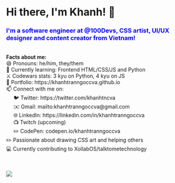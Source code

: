 <h1>Hi there, I'm Khanh! 👋</h1>


<h3 style="color: blue; border-bottom: none">I'm a software engineer at @100Devs, CSS artist, UI/UX designer and content creator from Vietnam!</h3>

<div>&nbsp;</div>

<div><b>Facts about me:</b></div>
<div>😄 Pronouns: he/him, they/them</div>
<div>🌱 Currently learning: Frontend HTML/CSS/JS and Python</div>
<div>⚔️ Codewars stats: 3 kyu on Python, 4 kyu on JS</div>
<div>💼 Portfolio: https://khanhtranngoccva.github.io</div
<div>📫 Connect with me on:
  <div>
    <div>&nbsp;&nbsp;&nbsp;&nbsp;&nbsp;🐦 Twitter: https://twitter.com/khanhtncva</div>
    <div>&nbsp;&nbsp;&nbsp;&nbsp;&nbsp;✉️ Gmail: mailto:khanhtranngoccva@gmail.com</div>
    <div>&nbsp;&nbsp;&nbsp;&nbsp;&nbsp;🌐 LinkedIn: https://linkedin.com/in/khanhtranngoccva</div>
    <div>&nbsp;&nbsp;&nbsp;&nbsp;&nbsp;📺 Twitch (upcoming)</div>
    <div>&nbsp;&nbsp;&nbsp;&nbsp;&nbsp;✏️ CodePen: codepen.io/khanhtranngoccva</div>
  </div>
</div>
<div>✏️ Passionate about drawing CSS art and helping others</div>
<div>💻 Currently contributing to XollabOS/talktometechnology</div>


<p>&nbsp;</p>

<img src="https://github-readme-stats.vercel.app/api?username=khanhtranngoccva">

